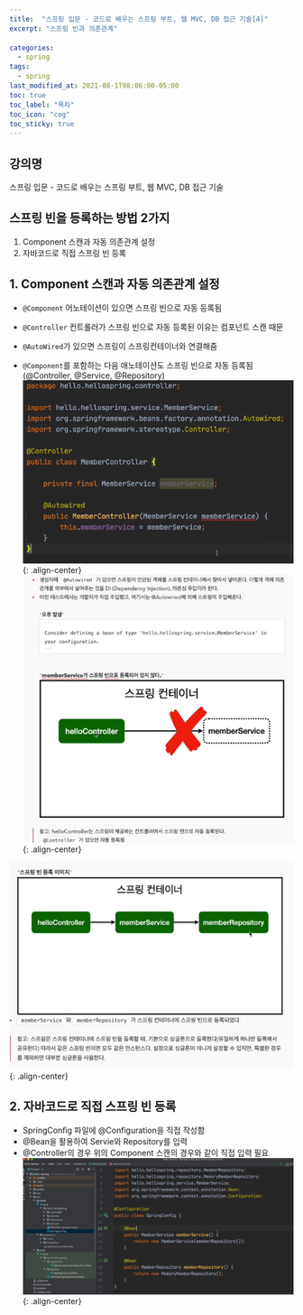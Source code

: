 ```yaml
---
title:  "스프링 입문 - 코드로 배우는 스프링 부트, 웹 MVC, DB 접근 기술[4]"
excerpt: "스프링 빈과 의존관계"

categories:
  - spring
tags:
  - spring
last_modified_at: 2021-08-1T08:06:00-05:00
toc: true
toc_label: "목차"
toc_icon: "cog"
toc_sticky: true
---
```

## 강의명
스프링 입문 - 코드로 배우는 스프링 부트, 웹 MVC, DB 접근 기술  

## 스프링 빈을 등록하는 방법 2가지
 1. Component 스캔과 자동 의존관계 설정
 2. 자바코드로 직접 스프링 빈 등록

## 1. Component 스캔과 자동 의존관계 설정
- `@Component` 어노테이션이 있으면 스프링 빈으로 자동 등록됨
- `@Controller` 컨트롤러가 스프링 빈으로 자동 등록된 이유는 컴포넌트 스캔 때문 
- `@AutoWired`가 있으면 스프링이 스프링컨테이너와 연결해줌  

- `@Component`를 포함하는 다음 애노테이션도 스프링 빈으로 자동 등록됨 
   (@Controller, @Service, @Repository)  
![](/assets/images/JavaSpring/scriptController.png){: .align-center} 
![](/assets/images/JavaSpring/springContainer.png){: .align-center} 

![](/assets/images/JavaSpring/springBeanRegister.png){: .align-center} 


## 2. 자바코드로 직접 스프링 빈 등록
- SpringConfig 파일에 @Configuration을 직접 작성함
- @Bean을 활용하여 Servie와 Repository를 입력
- @Controller의 경우 위의 Component 스캔의 경우와 같이 직접 입력 필요
![](/assets/images/JavaSpring/springRegManually.png){: .align-center} 



